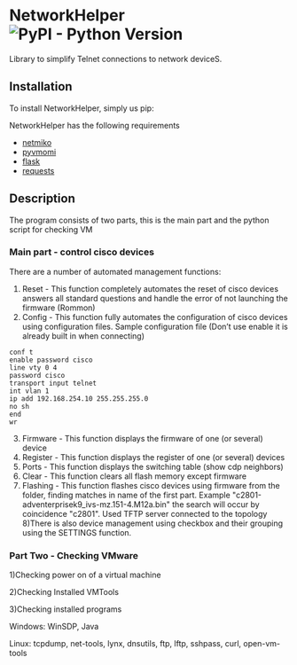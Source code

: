 NetworkHelper ![PyPI - Python Version](https://img.shields.io/pypi/pyversions/netmiko.svg)
=======

Library to simplify Telnet connections to network deviceS.

## Installation

To install NetworkHelper, simply us pip:

NetworkHelper has the following requirements
- [netmiko](https://github.com/ktbyers/netmiko)
- [pyvmomi](https://github.com/vmware/pyvmomi)
- [flask](https://github.com/pallets/flask)
- [requests](https://github.com/psf/requests)

## Description

The program consists of two parts, this is the main part and the python script for checking VM

### Main part - control cisco devices
There are a number of automated management functions:
1) Reset - This function completely automates the reset of cisco devices answers all standard questions and handle the error of not launching the firmware (Rommon)
2) Config - This function fully automates the configuration of cisco devices using configuration files.
Sample configuration file (Don’t use enable it is already built in when connecting)
```
conf t
enable password cisco
line vty 0 4
password cisco
transport input telnet
int vlan 1
ip add 192.168.254.10 255.255.255.0
no sh
end
wr
```
3) Firmware - This function displays the firmware of one (or several) device
4) Register - This function displays the register of one (or several) devices
5) Ports - This function displays the switching table (show cdp neighbors)
6) Clear - This function clears all flash memory except firmware
7) Flashing - This function flashes cisco devices using firmware from the folder, finding matches in name of the first part. Example "c2801-adventerprisek9_ivs-mz.151-4.M12a.bin" the search will occur by coincidence "c2801". Used TFTP server connected to the topology
8)There is also device management using checkbox and their grouping using the SETTINGS function.

### Part Two - Checking VMware
1)Checking power on of a virtual machine

2)Checking Installed VMTools

3)Checking installed programs

Windows: WinSDP, Java

Linux: tcpdump, net-tools, lynx, dnsutils, ftp, lftp, sshpass, curl, open-vm-tools
